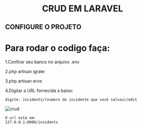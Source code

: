 <h1 align="center">CRUD EM LARAVEL</h1>


## CONFIGURE O PROJETO


<h1>Para rodar o codigo faça:</h1>
 
<p>1.Confirar seu banco no arquivo .env</p>
<p>2.php artisan igrate</p>
<p>3.php artisan erve</p>
<p>4.Digitar a URL fornecida a baixo:</p>
    
    digite: incidents/(numero do incidente que você salvou)/edit
    
   ![crud](https://user-images.githubusercontent.com/59832080/131942501-8da7818c-1c20-4f27-b5f5-d455f17a5f4e.png)
    
```sh
O url está em:
127.0.0.1:8000/insidents
```
